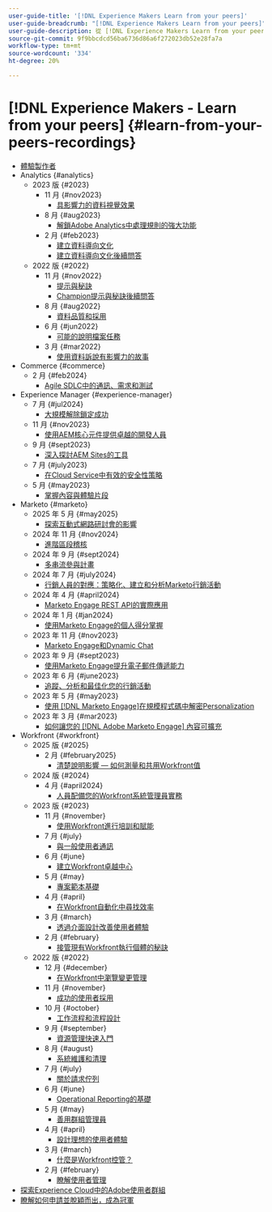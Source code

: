 ```yaml
---
user-guide-title: '[!DNL Experience Makers Learn from your peers]'
user-guide-breadcrumb: "[!DNL Experience Makers Learn from your peers]"
user-guide-description: 從 [!DNL Experience Makers Learn from your peers]的錄製集合
source-git-commit: 9f9bbcdcd56ba6736d86a6f272023db52e28fa7a
workflow-type: tm+mt
source-wordcount: '334'
ht-degree: 20%

---
```



# [!DNL Experience Makers - Learn from your peers] {#learn-from-your-peers-recordings}

+ [體驗製作者](overview.md)
+ Analytics {#analytics}
   + 2023 版 {#2023}
      + 11 月 {#nov2023}
         + [具影響力的資料視覺效果](analytics/nov2023/impactful-data-visualizations.md)
      + 8 月 {#aug2023}
         + [解鎖Adobe Analytics中處理規則的強大功能](analytics/aug2023/processing-rules.md)
      + 2 月 {#feb2023}
         + [建立資料導向文化](analytics/feb2023/data-driven-culture.md)
         + [建立資料導向文化後續問答](analytics/feb2023/data-driven-culture-q-and-a.md)
   + 2022 版 {#2022}
      + 11 月 {#nov2022}
         + [提示與秘訣](analytics/nov2022/tips-and-tricks.md)
         + [Champion提示與秘訣後續問答](analytics/nov2022/tips-and-tricks-q-and-a.md)
      + 8 月 {#aug2022}
         + [資料品質和採用](analytics/aug2022/data-quality.md)
      + 6 月 {#jun2022}
         + [可能的說明檔案任務](analytics/june2022/mission-possible.md)
      + 3 月 {#mar2022}
         + [使用資料訴說有影響力的故事](analytics/mar2022/stories-with-data.md)
+ Commerce {#commerce}
   + 2 月 {#feb2024}
      + [Agile SDLC中的通訊、需求和測試](commerce/2024/agile-sdlc.md)
+ Experience Manager {#experience-manager}
   + 7 月 {#jul2024}
      + [大規模解除鎖定成功](experience-manager/july2024/global-digital-presence.md)
   + 11 月 {#nov2023}
      + [使用AEM核心元件提供卓越的開發人員](experience-manager/nov2023/core-components.md)
   + 9 月 {#sept2023}
      + [深入探討AEM Sites的工具](experience-manager/sept2023/aem-sites-tools.md)
   + 7 月 {#july2023}
      + [在Cloud Service中有效的安全性策略](experience-manager/july2023/effective-security-strategies-in-cloud-service.md)
   + 5 月 {#may2023}
      + [掌握內容與體驗片段](experience-manager/may2023/mastering-content-and-experience-fragments.md)
+ Marketo {#marketo}
   + 2025 年 5 月 {#may2025}
      + [探索互動式網路研討會的影響](marketo/may2025/interactive-webinars.md)
   + 2024 年 11 月 {#nov2024}
      + [進階區段稽核](marketo/nov2024/advanced-segmentation.md)
   + 2024 年 9 月 {#sept2024}
      + [多串流參與計畫](marketo/sept2024/multi-stream-engagement-programs.md)
   + 2024 年 7 月 {#july2024}
      + [行銷人員的對應：策略化、建立和分析Marketo行銷活動](marketo/july2024/marketers-map-marketo-campaigns.md)
   + 2024 年 4 月 {#april2024}
      + [Marketo Engage REST API的實際應用](marketo/april2024/practical-applications-of-marketo-engage-rest-api.md)
   + 2024 年 1 月 {#jan2024}
      + [使用Marketo Engage的個人得分掌握](marketo/jan2024/person-scoring-mastery.md)
   + 2023 年 11 月 {#nov2023}
      + [Marketo Engage和Dynamic Chat](marketo/nov2023/dynamic-chat.md)
   + 2023 年 9 月 {#sept2023}
      + [使用Marketo Engage提升電子郵件傳遞能力](marketo/sept2023/email-deliverability.md)
   + 2023 年 6 月 {#june2023}
      + [追蹤、分析和最佳化您的行銷活動](marketo/june2023/marketing-campaigns.md)
   + 2023 年 5 月 {#may2023}
      + [使用 [!DNL Marketo Engage]在規模程式碼中解密Personalization](marketo/may2023/personalization-at-scale.md)
   + 2023 年 3 月 {#mar2023}
      + [如何讓您的 [!DNL Adobe Marketo Engage] 內容可擴充](marketo/mar2023/templates-tokens-teamwork.md)
+ Workfront {#workfront}
   + 2025 版 {#2025}
      + 2 月 {#february2025}
         + [清楚說明影響 — 如何測量和共用Workfront值](workfront/2025/how-to-measure-and-share-workfront-value.md)
   + 2024 版 {#2024}
      + 4 月 {#april2024}
         + [人員配備您的Workfront系統管理員實務](workfront/2024/04/staffing-your-workfront-system-admin-practice.md)
   + 2023 版 {#2023}
      + 11 月 {#november}
         + [使用Workfront進行培訓和賦能](workfront/2023/11/using-workfront-for-training-and-enablement.md)
      + 7 月 {#july}
         + [與一般使用者通訊](workfront/2023/07/communicating-with-end-users.md)
      + 6 月 {#june}
         + [建立Workfront卓越中心](workfront/2023/06/establishing-a-workfront-center-of-excellence.md)
      + 5 月 {#may}
         + [專案範本基礎](workfront/2023/05/foundations-of-project-templates.md)
      + 4 月 {#april}
         + [在Workfront自動化中尋找效率](workfront/2023/04/finding-efficiencies-in-workfront-automation.md)
      + 3 月 {#march}
         + [透過介面設計改善使用者體驗](workfront/2023/03/improving-user-experience-with-interface-design.md)
      + 2 月 {#february}
         + [接管現有Workfront執行個體的秘訣](workfront/2023/02/tips-for-taking-over-an-existing-workfront-instance.md)
   + 2022 版 {#2022}
      + 12 月 {#december}
         + [在Workfront中瀏覽變更管理](workfront/2022/12/navigating-change-management.md)
      + 11 月 {#november}
         + [成功的使用者採用](workfront/2022/11/successful-end-user-adoption.md)
      + 10 月 {#october}
         + [工作流程和流程設計](workfront/2022/10/workflow-and-process-design.md)
      + 9 月 {#september}
         + [資源管理快速入門](workfront/2022/09/getting-started-with-resource-management.md)
      + 8 月 {#august}
         + [系統維護和清理](workfront/2022/08/system-maintenance-and-cleanup.md)
      + 7 月 {#july}
         + [關於請求佇列](workfront/2022/07/all-about-request-queues.md)
      + 6 月 {#june}
         + [Operational Reporting的基礎](workfront/2022/06/foundations-of-operational-reporting.md)
      + 5 月 {#may}
         + [善用群組管理員](workfront/2022/05/leveraging-the-group-admin.md)
      + 4 月 {#april}
         + [設計理想的使用者體驗](workfront/2022/04/designing-an-ideal-user-experience.md)
      + 3 月 {#march}
         + [什麼是Workfront控管？](workfront/2022/03/what-is-workfront-governance.md)
      + 2 月 {#february}
         + [瞭解使用者管理](workfront/2022/02/understanding-user-management.md)
+ [探索Experience Cloud中的Adobe使用者群組](./adobe-user-groups.md)
+ [瞭解如何申請並脫穎而出，成為冠軍](./adobe-champion-application.md)
